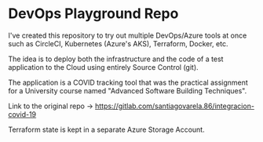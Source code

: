 # DevOps Playground Repo

I've created this repository to try out multiple DevOps/Azure tools at once such as CircleCI, Kubernetes (Azure's AKS), Terraform, Docker, etc.

The idea is to deploy both the infrastructure and the code of a test application to the Cloud using entirely Source Control (git).

The application is a COVID tracking tool that was the practical assignment for a University course named "Advanced Software Building Techniques".

Link to the original repo -> https://gitlab.com/santiagovarela.86/integracion-covid-19

Terraform state is kept in a separate Azure Storage Account.
